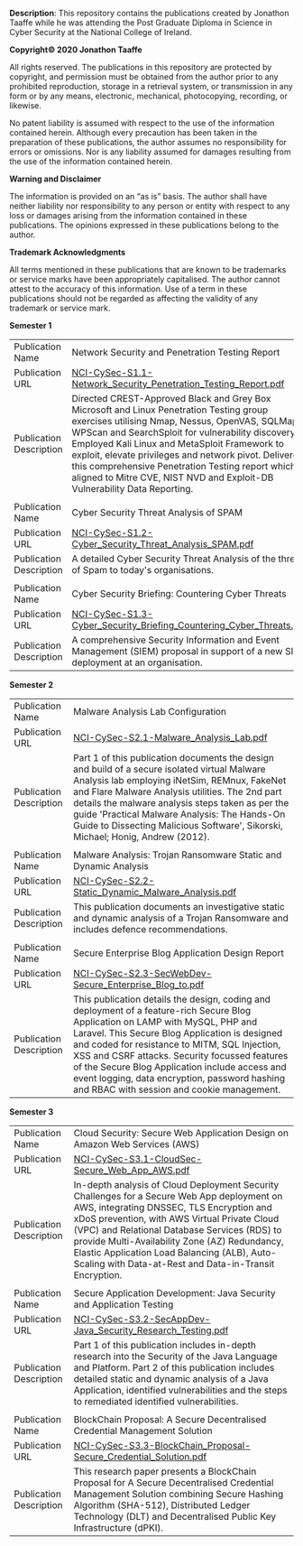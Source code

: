 <b>Description</b>: This repository contains the publications created by Jonathon Taaffe while he was attending the Post Graduate Diploma in Science in Cyber Security at the National College of Ireland.

<b>Copyright© 2020 Jonathon Taaffe</b>

All rights reserved. The publications in this repository are protected by copyright, and permission must be obtained from the author prior to any prohibited reproduction, storage in a retrieval system, or transmission in any form or by any means, electronic, mechanical, photocopying, recording, or likewise.

No patent liability is assumed with respect to the use of the information contained herein. Although every precaution has been taken in the preparation of these publications, the author assumes no responsibility for errors or omissions. Nor is any liability assumed for damages resulting from the use of the information contained herein.

<b>Warning and Disclaimer</b>

The information is provided on an “as is” basis. The author shall have neither liability nor responsibility to any person or entity with respect to any loss or damages arising from the information contained in these publications. The opinions expressed in these publications belong to the author.

<b>Trademark Acknowledgments</b>

All terms mentioned in these publications that are known to be trademarks or service marks have been appropriately capitalised. The author cannot attest to the accuracy of this information. Use of a term in these publications should not be regarded as affecting the validity of any trademark or service mark.

<b>Semester 1</b>
<table style="width:100%">
  <tr>
    <td>Publication Name</td>
    <td>Network Security and Penetration Testing Report</td>
  </tr>
  <tr>
    <td>Publication URL</td>
    <td><a href="https://github.com/JonathonTaaffe/NCI-Cyber-Security-PGDip-Publications/blob/master/NCI-CySec-S1.1-Network_Security_Penetration_Testing_Report.pdf">NCI-CySec-S1.1-Network_Security_Penetration_Testing_Report.pdf</a></td>
  </tr>
  <tr>
    <td>Publication Description</td>
    <td>Directed CREST-Approved Black and Grey Box Microsoft and Linux Penetration Testing group exercises utilising Nmap, Nessus, OpenVAS, SQLMap, WPScan and SearchSploit for vulnerability discovery. Employed Kali Linux and MetaSploit Framework to exploit, elevate privileges and network pivot. Delivered this comprehensive Penetration Testing report which is aligned to Mitre CVE, NIST NVD and Exploit-DB Vulnerability Data Reporting.</td>
  </tr>
  <tr>
    <td></td>
  </tr>
  <tr>
    <td>Publication Name</td>
    <td>Cyber Security Threat Analysis of SPAM</td>
    </tr>
  <tr>
    <td>Publication URL</td>
    <td><a href="https://github.com/JonathonTaaffe/NCI-Cyber-Security-PGDip-Publications/blob/master/NCI-CySec-S1.2-Cyber_Security_Threat_Analysis_SPAM.pdf">NCI-CySec-S1.2-Cyber_Security_Threat_Analysis_SPAM.pdf</a></td>
  </tr>
  <tr>
    <td>Publication Description</td>
    <td>A detailed Cyber Security Threat Analysis of the threat of Spam to today's organisations.</td>
  </tr>
  <tr>
    <td></td>
  </tr>
  <tr>
    <td>Publication Name</td>
    <td>Cyber Security Briefing: Countering Cyber Threats</td>
    </tr>
  <tr>
    <td>Publication URL</td>
    <td><a href="https://github.com/JonathonTaaffe/NCI-Cyber-Security-PGDip-Publications/blob/master/NCI-CySec-S1.3-Cyber_Security_Briefing_Countering_Cyber_Threats.pdf">NCI-CySec-S1.3-Cyber_Security_Briefing_Countering_Cyber_Threats.pdf</a></td>
  </tr>
  <tr>
    <td>Publication Description</td>
    <td>A comprehensive Security Information and Event Management (SIEM) proposal in support of a new SIEM deployment at an organisation.</td>
  </tr>
</table>

<b>Semester 2</b>
<table style="width:100%">
   <tr>
    <td>Publication Name</td>
    <td>Malware Analysis Lab Configuration</td>
    </tr>
  <tr>
    <td>Publication URL</td>
    <td><a href="https://github.com/JonathonTaaffe/NCI-Cyber-Security-PGDip-Publications/blob/master/NCI-CySec-S2.1-Malware_Analysis_Lab.pdf">NCI-CySec-S2.1-Malware_Analysis_Lab.pdf</a></td>
  </tr>
  <tr>
    <td>Publication Description</td>
    <td>Part 1 of this publication documents the design and build of a secure isolated virtual Malware Analysis lab employing iNetSim, REMnux, FakeNet and Flare Malware Analysis utilities. The 2nd part details the malware analysis steps taken as per the guide 'Practical Malware Analysis: The Hands-On Guide to Dissecting Malicious Software', Sikorski, Michael; Honig, Andrew (2012).</td>
  </tr>
  <tr>
    <td></td>
  </tr>
  <tr>
    <td>Publication Name</td>
    <td>Malware Analysis: Trojan Ransomware Static and Dynamic Analysis</td>
    </tr>
  <tr>
    <td>Publication URL</td>
    <td><a href="https://github.com/JonathonTaaffe/NCI-Cyber-Security-PGDip-Publications/blob/master/NCI-CySec-S2.2-Static_Dynamic_Malware_Analysis.pdf">NCI-CySec-S2.2-Static_Dynamic_Malware_Analysis.pdf</a></td>
  </tr>
  <tr>
    <td>Publication Description</td>
    <td>This publication documents an investigative static and dynamic analysis of a Trojan Ransomware and includes defence recommendations.</td>
  </tr>
  <tr>
    <td></td>
  </tr>
  <tr>
    <td>Publication Name</td>
    <td>Secure Enterprise Blog Application Design Report</td>
    </tr>
  <tr>
    <td>Publication URL</td>
    <td><a href="https://github.com/JonathonTaaffe/NCI-Cyber-Security-PGDip-Publications/blob/master/NCI-CySec-S2.3-SecWebDev-Secure_Enterprise_Blog_to.pdf">NCI-CySec-S2.3-SecWebDev-Secure_Enterprise_Blog_to.pdf</a></td>
  </tr>
  <tr>
    <td>Publication Description</td>
    <td>This publication details the design, coding and deployment of a feature-rich Secure Blog Application on LAMP with MySQL, PHP and Laravel. This Secure Blog Application is designed and coded for resistance to MITM, SQL Injection, XSS and CSRF attacks. Security focussed features of the Secure Blog Application include access and event logging, data encryption, password hashing and RBAC with session and cookie management.</td>
  </tr>
</table>

<b>Semester 3</b>
<table style="width:100%">
  <tr>
    <td>Publication Name</td>
    <td>Cloud Security: Secure Web Application Design on Amazon Web Services (AWS)</td>
    </tr>
  <tr>
    <td>Publication URL</td>
    <td><a href="https://github.com/JonathonTaaffe/NCI-Cyber-Security-PGDip-Publications/blob/master/NCI-CySec-S3.1-CloudSec-Secure_Web_App_AWS.pdf">NCI-CySec-S3.1-CloudSec-Secure_Web_App_AWS.pdf
</a></td>
  </tr>
  <tr>
    <td>Publication Description</td>
    <td>In-depth analysis of Cloud Deployment Security Challenges for a Secure Web App deployment on AWS, integrating DNSSEC, TLS Encryption and xDoS prevention, with AWS Virtual Private Cloud (VPC) and Relational Database Services (RDS) to provide Multi-Availability Zone (AZ) Redundancy, Elastic Application Load Balancing (ALB), Auto-Scaling with Data-at-Rest and Data-in-Transit Encryption.</td>
  </tr>
  <tr>
    <td></td>
  </tr>
  <tr>
    <td>Publication Name</td>
    <td>Secure Application Development: Java Security and Application Testing</td>
    </tr>
  <tr>
    <td>Publication URL</td>
    <td><a href="https://github.com/JonathonTaaffe/NCI-Cyber-Security-PGDip-Publications/blob/master/NCI-CySec-S3.2-SecAppDev-Java_Security_Research_Testing.pdf">NCI-CySec-S3.2-SecAppDev-Java_Security_Research_Testing.pdf</a></td>
  </tr>
  <tr>
    <td>Publication Description</td>
    <td>Part 1 of this publication includes in-depth research into the Security of the Java Language and Platform. Part 2 of this publication includes detailed static and dynamic analysis of a Java Application, identified vulnerabilities and the steps to remediated identified vulnerabilities.</td>
  </tr>
  <tr>
    <td></td>
  </tr>
  <tr>
    <td>Publication Name</td>
    <td>BlockChain Proposal: A Secure Decentralised Credential Management Solution</td>
    </tr>
  <tr>
    <td>Publication URL</td>
    <td><a href="https://github.com/JonathonTaaffe/NCI-Cyber-Security-PGDip-Publications/blob/master/NCI-CySec-S3.3-BlockChain_Proposal-Secure_Credential_Solution.pdf">NCI-CySec-S3.3-BlockChain_Proposal-Secure_Credential_Solution.pdf</a></td>
  </tr>
  <tr>
    <td>Publication Description</td>
    <td>This research paper presents a BlockChain Proposal for A Secure Decentralised Credential Management Solution combining Secure Hashing Algorithm (SHA-512), Distributed Ledger Technology (DLT) and Decentralised Public Key Infrastructure (dPKI).</td>
  </tr>
</table>
